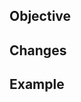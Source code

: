 <!--- Provide a general summary of your changes in the Title above -->

## Objective
<!--- Describe your objective in this PR -->

## Changes
<!--- Describe your changes in detail -->

## Example
<!--- if introducing a new feature or changing behavior of existing
methods/functions, include an example if possible to do in brief form -->
